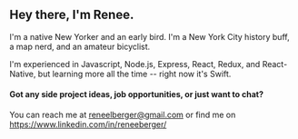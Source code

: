 ## Hey there, I'm Renee.

I'm a native New Yorker and an early bird. I'm a New York City history buff, a map nerd, and an amateur bicyclist.

I'm experienced in Javascript, Node.js, Express, React, Redux, and React-Native, but learning more all the time -- right now it's Swift.

#### Got any side project ideas, job opportunities, or just want to chat?
You can reach me at reneelberger@gmail.com or find me on https://www.linkedin.com/in/reneeberger/  

<!--
**ReneeBe/ReneeBe** is a ✨ _special_ ✨ repository because its `README.md` (this file) appears on your GitHub profile.
<!-- 
Here are some ideas to get you started:
I'm a 
- 🔭 I’m currently working on ...
- 🌱 I’m currently learning ...
- 👯 I’m looking to collaborate on ...
- 🤔 I’m looking for help with ...
- 💬 Ask me about ...
- 📫 How to reach me: ...
- 😄 Pronouns: ...
- ⚡ Fun fact: ...
-->
